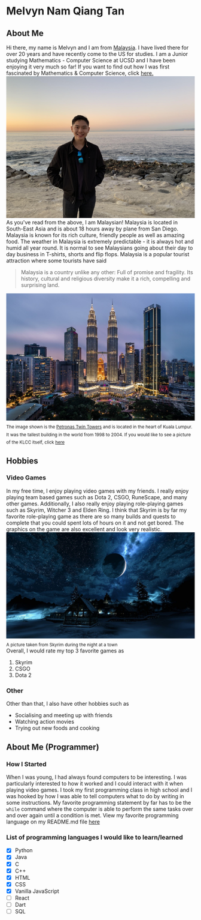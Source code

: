 # Melvyn Nam Qiang Tan
## About Me
Hi there, my name is Melvyn and I am from [Malaysia](https://en.wikipedia.org/wiki/Malaysia). I have lived there for over 20 years and have recently come to the US for studies.
I am a Junior studying Mathematics - Computer Science at UCSD and I have been enjoying it very much so far! If you want to find out how I was first fascinated by Mathematics & Computer Science, click [here.](#about-me-programmer)
![Me at La Jolla Shores](lajollacove.jpg)
As you've read from the above, I am Malaysian! Malaysia is located in South-East Asia and is about 18 hours away by plane from San Diego. Malaysia is known for its rich culture, friendly people as well as amazing food. The weather in Malaysia is extremely predictable - it is always hot and humid all year round. It is normal to see Malaysians going about their day to day business in T-shirts, shorts and flip flops. Malaysia is a popular tourist attraction where some tourists have said 
> Malaysia is a country unlike any other: Full of promise and fragility. Its history, cultural and religious diversity make it a rich, compelling and surprising land.
> 
![Petronas Twin Towers at Malaysia](KLCC.jpg)<br>
<sub>The image shown is the [Petronas Twin Towers](https://en.wikipedia.org/wiki/Petronas_Towers) and is located in the heart of Kuala Lumpur. It was the tallest building in the world from 1998 to 2004. If you would like to see a picture of the KLCC itself, click [here](KLCC.jpg)</sub>

## Hobbies
### Video Games
In my free time, I enjoy playing video games with my friends. I really enjoy playing team based games such as Dota 2, CSGO, RuneScape, and many other games. Additionally, I also really enjoy playing role-playing games such as Skyrim, Witcher 3 and Elden Ring. I think that Skyrim is by far my favorite role-playing game as there are so many builds and quests to complete that you could spent lots of hours on it and not get bored. The graphics on the game are also excellent and look very realistic. 
![Skyrim](Skyrim.jpg)
<sub>A picture taken from Skyrim during the night at a town</sub> <br>
Overall, I would rate my top 3 favorite games as
1. Skyrim
2. CSGO
3. Dota 2

### Other
Other than that, I also have other hobbies such as
- Socialising and meeting up with friends
- Watching action movies
- Trying out new foods and cooking

## About Me (Programmer)
### How I Started
When I was young, I had always found computers to be interesting. I was particularly interested to how it worked and I could interact with it when playing video games. I took my first programming class in high school and I was hooked by how I was able to tell computers what to do by writing in some instructions. My favorite programming statement by far has to be the `while` command where the computer is able to perform the same tasks over and over again until a condition is met. View my favorite programming language on my README.md file [here](README.md)

### List of programming languages I would like to learn/learned
- [x] Python
- [x] Java
- [x] C
- [x] C++
- [x] HTML
- [x] CSS
- [x] Vanilla JavaScript
- [ ] React
- [ ] Dart
- [ ] SQL